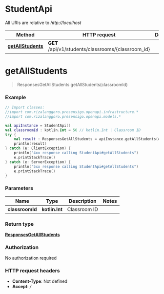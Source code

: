 # StudentApi

All URIs are relative to *http://localhost*

| Method | HTTP request | Description |
| ------------- | ------------- | ------------- |
| [**getAllStudents**](StudentApi.md#getAllStudents) | **GET** /api/v1/students/classrooms/{classroom_id} |  |


<a id="getAllStudents"></a>
# **getAllStudents**
> ResponsesGetAllStudents getAllStudents(classroomId)



### Example
```kotlin
// Import classes:
//import com.rizalanggoro.presensigo.openapi.infrastructure.*
//import com.rizalanggoro.presensigo.openapi.models.*

val apiInstance = StudentApi()
val classroomId : kotlin.Int = 56 // kotlin.Int | Classroom ID
try {
    val result : ResponsesGetAllStudents = apiInstance.getAllStudents(classroomId)
    println(result)
} catch (e: ClientException) {
    println("4xx response calling StudentApi#getAllStudents")
    e.printStackTrace()
} catch (e: ServerException) {
    println("5xx response calling StudentApi#getAllStudents")
    e.printStackTrace()
}
```

### Parameters
| Name | Type | Description  | Notes |
| ------------- | ------------- | ------------- | ------------- |
| **classroomId** | **kotlin.Int**| Classroom ID | |

### Return type

[**ResponsesGetAllStudents**](ResponsesGetAllStudents.md)

### Authorization

No authorization required

### HTTP request headers

 - **Content-Type**: Not defined
 - **Accept**: */*


